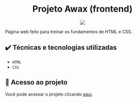 <h1 align="center"> Projeto Awax (frontend) </h1>
<p align="center">
<img loading="lazy" src="http://img.shields.io/static/v1?label=STATUS&message=CONCLUIDO&color=GREEN&style=for-the-badge"/>
</p>
Página web feito para treinar os fundamentos de HTML e CSS.

<h2> ✔️ Técnicas e tecnologias utilizadas </h2>

- ``HTML``
- ``CSS``

## 📁 Acesso ao projeto
Você pode acessar o projeto clicando [aqui](https://awax-gust4vomelo.netlify.app).